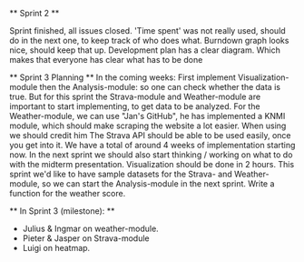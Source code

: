 ** Sprint 2 **

Sprint finished, all issues closed.
'Time spent' was not really used, should do in the next one, to keep track of who does what.
Burndown graph looks nice, should keep that up.
Development plan has a clear diagram. Which makes that everyone has clear what 
has to be done

** Sprint 3 Planning **
In the coming weeks:
First implement Visualization-module then the Analysis-module: so one can check 
whether the data is true.
But for this sprint the Strava-module and Weather-module are important to start
implementing, to get data to be analyzed.
For the Weather-module, we can use "Jan's GitHub", he has implemented a KNMI
module, which should make scraping the website a lot easier.
When using we should credit him
The Strava API should be able to be used easily, once you get into it.
We have a total of around 4 weeks of implementation starting now.
In the next sprint we should also start thinking / working on what to do with 
the midterm presentation.
Visualization should be done in 2 hours.
This sprint we'd like to have sample datasets for the Strava- and
Weather-module, so we can start the Analysis-module in the next sprint.
Write a function for the weather score.

** In Sprint 3 (milestone): **
- Julius & Ingmar on weather-module.
- Pieter & Jasper on Strava-module
- Luigi on heatmap.




